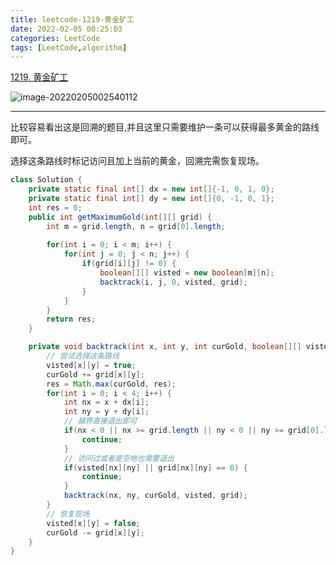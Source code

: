 ```yaml
---
title: leetcode-1219-黄金矿工
date: 2022-02-05 00:25:03
categories: LeetCode
tags: [LeetCode,algorithm]
---
```


[1219. 黄金矿工](https://leetcode-cn.com/problems/path-with-maximum-gold/)

![image-20220205002540112](https://gitee.com/cao_ziqiang/img/raw/master/20220205002540.png)

<hr/>

比较容易看出这是回溯的题目,并且这里只需要维护一条可以获得最多黄金的路线即可。

选择这条路线时标记访问且加上当前的黄金，回溯完需恢复现场。

```java
class Solution {
    private static final int[] dx = new int[]{-1, 0, 1, 0};
    private static final int[] dy = new int[]{0, -1, 0, 1};
    int res = 0;
    public int getMaximumGold(int[][] grid) {
        int m = grid.length, n = grid[0].length;
        
        for(int i = 0; i < m; i++) {
            for(int j = 0; j < n; j++) {
                if(grid[i][j] != 0) {
                    boolean[][] visted = new boolean[m][n];
                    backtrack(i, j, 0, visted, grid);
                }
            }
        }
        return res;
    }

    private void backtrack(int x, int y, int curGold, boolean[][] visted, int[][] grid) {
        // 尝试选择这条路线
        visted[x][y] = true;
        curGold += grid[x][y];
        res = Math.max(curGold, res);
        for(int i = 0; i < 4; i++) {
            int nx = x + dx[i];
            int ny = y + dy[i];
            // 越界直接退出即可
            if(nx < 0 || nx >= grid.length || ny < 0 || ny >= grid[0].length) {
                continue;
            }
            // 访问过或者是空地也需要退出
            if(visted[nx][ny] || grid[nx][ny] == 0) {
                continue;
            }
            backtrack(nx, ny, curGold, visted, grid);
        }
        // 恢复现场
        visted[x][y] = false;
        curGold -= grid[x][y];
    }
}
```

